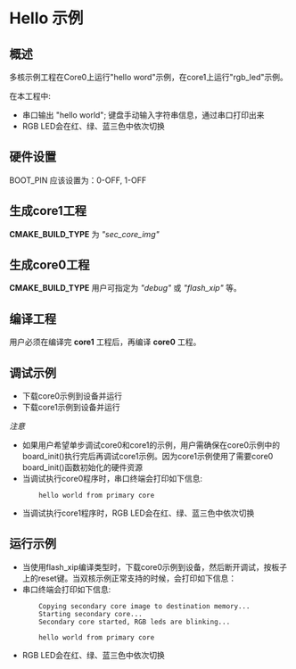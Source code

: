 # Hello 示例

## 概述

多核示例工程在Core0上运行"hello word"示例，在core1上运行"rgb_led"示例。

在本工程中:
 - 串口输出 "hello world"; 键盘手动输入字符串信息，通过串口打印出来
 - RGB LED会在红、绿、蓝三色中依次切换

## 硬件设置

  BOOT_PIN 应该设置为：0-OFF, 1-OFF


## 生成core1工程
__CMAKE_BUILD_TYPE__ 为 *"sec_core_img"*

## 生成core0工程
__CMAKE_BUILD_TYPE__ 用户可指定为 *"debug"* 或 *"flash_xip"* 等。

## 编译工程
用户必须在编译完 __core1__ 工程后，再编译 __core0__ 工程。


## 调试示例

- 下载core0示例到设备并运行
- 下载core1示例到设备并运行

*注意*
- 如果用户希望单步调试core0和core1的示例，用户需确保在core0示例中的board_init()执行完后再调试core1示例。因为core1示例使用了需要core0 board_init()函数初始化的硬件资源
- 当调试执行core0程序时，串口终端会打印如下信息:
    ```console
        hello world from primary core
    ```
- 当调试执行core1程序时，RGB LED会在红、绿、蓝三色中依次切换

## 运行示例
- 当使用flash_xip编译类型时，下载core0示例到设备，然后断开调试，按板子上的reset键。当双核示例正常支持的时候，会打印如下信息：
- 串口终端会打印如下信息:
    ```console
        Copying secondary core image to destination memory...
        Starting secondary core...
        Secondary core started, RGB leds are blinking...

        hello world from primary core
    ```
- RGB LED会在红、绿、蓝三色中依次切换